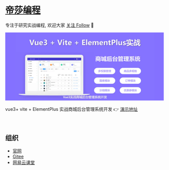 # [帝莎编程](http://dishaxy.dishait.cn/)

专注于研究实战编程, 欢迎大家 [关注 Follow](https://github.com/users/follow?target=dishait) 
👀

![Vue3实战商城后台管理系统开发](../static/course.png)

vue3+ vite + ElementPlus 实战商城后台管理系统开发 👉 [演示地址](http://shopadmin.dishawang.com)

<br />

## 组织

- [官网](http://dishaxy.dishait.cn/)
- [Gitee](https://gitee.com/dishait)
- [网易云课堂](https://study.163.com/provider/480000001892585/index.htm?share=2&shareId=480000001892585)

